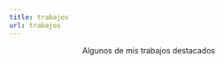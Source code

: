```yaml
---
title: trabajos
url: trabajos
---
```


<div align="center">
	<p>
        Algunos de mis trabajos destacados
	</p>
	
</div>

